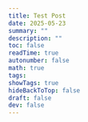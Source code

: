 ```yaml
---
title: Test Post
date: 2025-05-23
summary: ""
description: ""
toc: false
readTime: true
autonumber: false
math: true
tags: 
showTags: true
hideBackToTop: false
draft: false
dev: false
---
```


